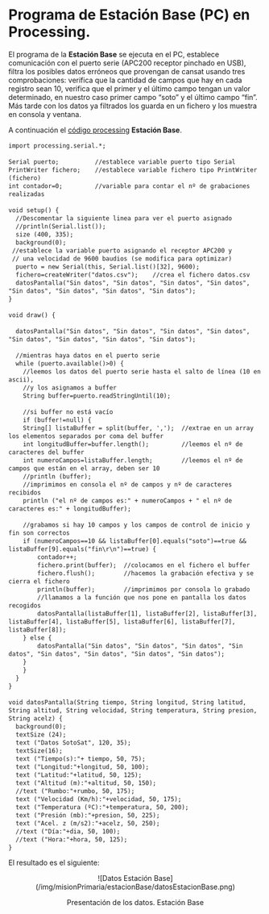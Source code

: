 # Programa de Estación Base (PC) en Processing.
El programa de la **Estación Base** se ejecuta en el PC, establece comunicación con el puerto serie (APC200 receptor pinchado en USB), filtra los posibles datos erróneos que provengan de cansat usando tres comprobaciones: verifica que la cantidad de campos que hay en cada registro sean 10, verifica que el primer y el último campo tengan un valor determinado, en nuestro caso primer campo “soto” y el último campo “fin”. Más tarde con los datos ya filtrados los guarda en un fichero y los muestra en consola y ventana.

A continuación el [código processing](https://drive.google.com/file/d/1h5Gw03SzC58vAIHrscAUBQ4DusNBqbN4/view) **Estación Base**.

```arduino
import processing.serial.*;

Serial puerto;	        //establece variable puerto tipo Serial
PrintWriter fichero;	//establece variable fichero tipo PrintWriter (fichero)
int contador=0;	        //variable para contar el nº de grabaciones realizadas

void setup() {
  //Descomentar la siguiente linea para ver el puerto asignado
  //println(Serial.list());
  size (400, 335);
  background(0);
 //establece la variable puerto asignando el receptor APC200 y
 // una velocidad de 9600 baudios (se modifica para optimizar)
  puerto = new Serial(this, Serial.list()[32], 9600);
  fichero=createWriter("datos.csv");	//crea el fichero datos.csv
  datosPantalla("Sin datos", "Sin datos", "Sin datos", "Sin datos", "Sin datos", "Sin datos", "Sin datos", "Sin datos");
}

void draw() {

  datosPantalla("Sin datos", "Sin datos", "Sin datos", "Sin datos", "Sin datos", "Sin datos", "Sin datos", "Sin datos");

  //mientras haya datos en el puerto serie
  while (puerto.available()>0) {
    //leemos los datos del puerto serie hasta el salto de línea (10 en ascii), 
    //y los asignamos a buffer
	String buffer=puerto.readStringUntil(10);

    //si buffer no está vacío
	if (buffer!=null) {                         
  	String[] listaBuffer = split(buffer, ',');	//extrae en un array los elementos separados por coma del buffer
  	int longitudBuffer=buffer.length();	        //leemos el nº de caracteres del buffer
  	int numeroCampos=listaBuffer.length;	    //leemos el nº de campos que están en el array, deben ser 10
  	//println (buffer);
    //imprimimos en consola el nº de campos y nº de caracteres recibidos
  	println ("el nº de campos es:" + numeroCampos + " el nº de caracteres es:" + longitudBuffer);
                 
    //grabamos si hay 10 campos y los campos de control de inicio y fin son correctos
  	if (numeroCampos==10 && listaBuffer[0].equals("soto")==true && listaBuffer[9].equals("fin\r\n")==true) {
    	contador++;
    	fichero.print(buffer);	//colocamos en el fichero el buffer
    	fichero.flush();	    //hacemos la grabación efectiva y se cierra el fichero
    	println(buffer);	    //imprimimos por consola lo grabado
        //llamamos a la función que nos pone en pantalla los datos recogidos
    	datosPantalla(listaBuffer[1], listaBuffer[2], listaBuffer[3], listaBuffer[4], listaBuffer[5], listaBuffer[6], listaBuffer[7], listaBuffer[8]);
  	} else {
    	datosPantalla("Sin datos", "Sin datos", "Sin datos", "Sin datos", "Sin datos", "Sin datos", "Sin datos", "Sin datos");
  	}
	}
  }
}

void datosPantalla(String tiempo, String longitud, String latitud, String altitud, String velocidad, String temperatura, String presion, String acelz) {
  background(0);
  textSize (24);
  text ("Datos SotoSat", 120, 35);
  textSize(16);
  text ("Tiempo(s):"+ tiempo, 50, 75);
  text ("Longitud:"+longitud, 50, 100);
  text ("Latitud:"+latitud, 50, 125);
  text ("Altitud (m):"+altitud, 50, 150);
  //text ("Rumbo:"+rumbo, 50, 175);
  text ("Velocidad (Km/h):"+velocidad, 50, 175);
  text ("Temperatura (ºC):"+temperatura, 50, 200);
  text ("Presión (mb):"+presion, 50, 225);
  text ("Acel. z (m/s2):"+acelz, 50, 250);
  //text ("Día:"+dia, 50, 100);
  //text ("Hora:"+hora, 50, 125);
}
```
El resultado es el siguiente:
<center>
![Datos Estación Base](/img/misionPrimaria/estacionBase/datosEstacionBase.png)

Presentación de los datos. Estación Base
</center>